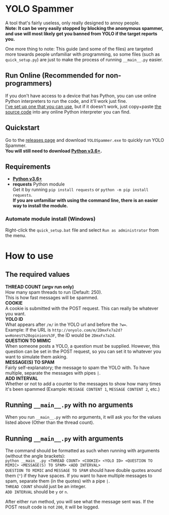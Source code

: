 # YOLO Spammer
A tool that's fairly useless, only really designed to annoy people.  
**Note: It can be very easily stopped by blocking the anonymous spammer, and use will most likely get you banned from YOLO if the target reports you.**

One more thing to note: This guide (and some of the files) are targeted more towards people unfamiliar with programming, so some files (such as `quick_setup.py`) are just to make the process of running `__main__.py` easier.

## Run Online (Recommended for non-programmers)
If you don't have access to a device that has Python, you can use online Python interpreters to run the code, and it'll work just fine.  
[I've set up one that you can use](https://repl.it/@MysteryBlokHed/yolo-spammer), but if it doesn't work, just copy+paste [the source code](https://raw.githubusercontent.com/MysteryBlokHed/yolo-spammer/master/__main__.py) into any online Python interpreter you can find.

## Quickstart
Go to the [releases page](https://github.com/MysteryBlokHed/yolo-spammer/releases) and download `YOLOSpammer.exe` to quickly run YOLO Spammer.  
**You will still need to download [Python v3.6+](https://www.python.org/downloads/).**

## Requirements
- [**Python v3.6+**](https://www.python.org/downloads/)
- **requests** Python module  
  Get it by running `pip install requests` or `python -m pip install requests`.  
  **If you are unfamiliar with using the command line, there is an easier way to install the module.**

### Automate module install (Windows)
Right-click the `quick_setup.bat` file and select `Run as administrator` from the menu.  

# How to use
## The required values
**THREAD COUNT (argv run only)**  
How many spam threads to run (Default: 250).  
This is how fast messages will be spammed.  
**COOKIE**  
A cookie is submitted with the POST request. This can really be whatever you want.  
**YOLO ID**  
What appears after `/m/` in the YOLO url and before the `?w=`.  
Example: If the URL is `http://onyolo.com/m/2DmxFx7a2d?w=Honest%20opinions%3F`, the ID would be `2DmxFx7a2d`.  
**QUESTION TO MIMIC**  
When someone posts a YOLO, a question must be supplied. However, this question can be set in the POST request, so you can set it to whatever you want to simulate them asking.  
**MESSAGE(S) TO SPAM**  
Fairly self-explanatory; the message to spam the YOLO with. To have multiple, separate the messages with pipes `|`.  
**ADD INTERVAL**  
Whether or not to add a counter to the messages to show how many times it's been spammed (Example: `MESSAGE CONTENT 1`, `MESSAGE CONTENT 2`, etc.)

## Running `__main__.py` with no arguments
When you run `__main__.py` with no arguments, it will ask you for the values listed above (Other than the thread count).

## Running `__main__.py` with arguments
The command should be formatted as such when running with arguments (without the angle brackets):  
`python __main__.py <THREAD COUNT> <COOKIE> <YOLO ID> <QUESTION TO MIMIC> <MESSAGE(S) TO SPAM> <ADD INTERVAL>`  
`QUESTION TO MIMIC` and `MESSAGE TO SPAM` should have double quotes around them (`"`) if they have spaces. If you want to have multiple messages to spam, separate them (in the quotes) with a pipe `|`.  
`THREAD COUNT` should just be an integer.  
`ADD INTERVAL` should be `y` or `n`.

After either run method, you will see what the message sent was. If the POST result code is not `200`, it will be logged.
